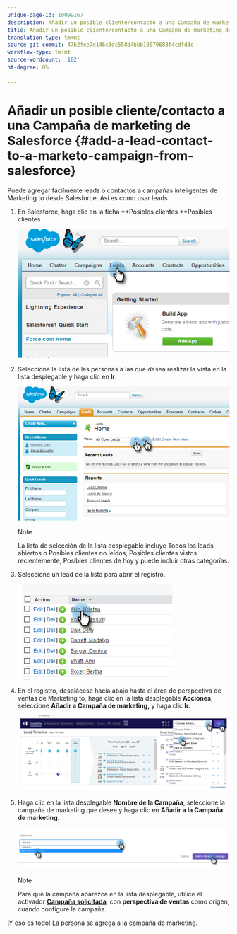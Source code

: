 ```yaml
---
unique-page-id: 10099167
description: Añadir un posible cliente/contacto a una Campaña de marketing desde Salesforce - Documentos de marketing - Documentación del producto
title: Añadir un posible cliente/contacto a una Campaña de marketing de Salesforce
translation-type: tm+mt
source-git-commit: 47b2fee7d146c3dc558d4bbb10070683f4cdfd3d
workflow-type: tm+mt
source-wordcount: '182'
ht-degree: 0%

---
```



# Añadir un posible cliente/contacto a una Campaña de marketing de Salesforce {#add-a-lead-contact-to-a-marketo-campaign-from-salesforce}

Puede agregar fácilmente leads o contactos a campañas inteligentes de Marketing to desde Salesforce. Así es como usar leads.

1. En Salesforce, haga clic en la ficha **Posibles clientes **Posibles clientes.

   ![](assets/image2016-3-22-9-3a18-3a36.png)

1. Seleccione la lista de las personas a las que desea realizar la vista en la lista desplegable y haga clic en **Ir**.

   ![](assets/image2016-3-22-9-3a24-3a6.png)

   >[!NOTE]
   >
   >La lista de selección de la lista desplegable incluye Todos los leads abiertos o Posibles clientes no leídos, Posibles clientes vistos recientemente, Posibles clientes de hoy y puede incluir otras categorías.

1. Seleccione un lead de la lista para abrir el registro.

   ![](assets/three.png)

1. En el registro, desplácese hacia abajo hasta el área de perspectiva de ventas de Marketing to, haga clic en la lista desplegable **Acciones**, seleccione **Añadir a Campaña de marketing,** y haga clic **Ir.**

   ![](assets/four.png)

1. Haga clic en la lista desplegable **Nombre de la Campaña**, seleccione la campaña de marketing que desee y haga clic en **Añadir a la Campaña de marketing**.

   ![](assets/five.png)

   >[!NOTE]
   >
   >Para que la campaña aparezca en la lista desplegable, utilice el activador [**Campaña solicitada**](../../../../../../product-docs/core-marketo-concepts/smart-campaigns/using-smart-campaigns/setting-up-a-trigger-smart-campaign-for-sales-using-campaign-is-requested.md), con **perspectiva de ventas** como origen, cuando configure la campaña.

¡Y eso es todo! La persona se agrega a la campaña de marketing.